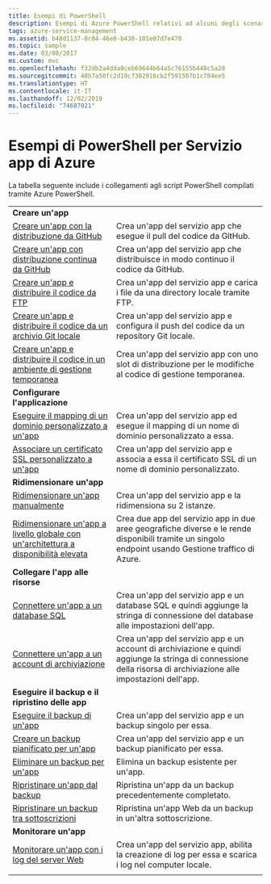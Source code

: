 ```yaml
---
title: Esempi di PowerShell
description: Esempi di Azure PowerShell relativi ad alcuni degli scenari comuni di Servizio app. Informazioni su come automatizzare le attività di gestione o distribuzione di Servizio app.
tags: azure-service-management
ms.assetid: b48d1137-8c04-46e0-b430-101e07d7e470
ms.topic: sample
ms.date: 03/08/2017
ms.custom: mvc
ms.openlocfilehash: f32db2a4dda0ceb69644b64a5c76155b448c5a28
ms.sourcegitcommit: 48b7a50fc2d19c7382916cb2f591507b1c784ee5
ms.translationtype: HT
ms.contentlocale: it-IT
ms.lasthandoff: 12/02/2019
ms.locfileid: "74687021"
---
```

# <a name="powershell-samples-for-azure-app-service"></a>Esempi di PowerShell per Servizio app di Azure

La tabella seguente include i collegamenti agli script PowerShell compilati tramite Azure PowerShell.

| | |
|-|-|
|**Creare un'app**||
| [Creare un'app con la distribuzione da GitHub](./scripts/powershell-deploy-github.md?toc=%2fpowershell%2fmodule%2ftoc.json)| Crea un'app del servizio app che esegue il pull del codice da GitHub. |
| [Creare un'app con distribuzione continua da GitHub](./scripts/powershell-continuous-deployment-github.md?toc=%2fpowershell%2fmodule%2ftoc.json)| Crea un'app del servizio app che distribuisce in modo continuo il codice da GitHub. |
| [Creare un'app e distribuire il codice da FTP](./scripts/powershell-deploy-ftp.md?toc=%2fpowershell%2fmodule%2ftoc.json) | Crea un'app del servizio app e carica i file da una directory locale tramite FTP. |
| [Creare un'app e distribuire il codice da un archivio Git locale](./scripts/powershell-deploy-local-git.md?toc=%2fpowershell%2fmodule%2ftoc.json) | Crea un'app del servizio app e configura il push del codice da un repository Git locale. |
| [Creare un'app e distribuire il codice in un ambiente di gestione temporanea](./scripts/powershell-deploy-staging-environment.md?toc=%2fpowershell%2fmodule%2ftoc.json) | Crea un'app del servizio app con uno slot di distribuzione per le modifiche al codice di gestione temporanea. |
|**Configurare l'applicazione**||
| [Eseguire il mapping di un dominio personalizzato a un'app](./scripts/powershell-configure-custom-domain.md?toc=%2fpowershell%2fmodule%2ftoc.json)| Crea un'app del servizio app ed esegue il mapping di un nome di dominio personalizzato a essa. |
| [Associare un certificato SSL personalizzato a un'app](./scripts/powershell-configure-ssl-certificate.md?toc=%2fpowershell%2fmodule%2ftoc.json)| Crea un'app del servizio app e associa a essa il certificato SSL di un nome di dominio personalizzato. |
|**Ridimensionare un'app**||
| [Ridimensionare un'app manualmente](./scripts/powershell-scale-manual.md?toc=%2fpowershell%2fmodule%2ftoc.json) | Crea un'app del servizio app e la ridimensiona su 2 istanze. |
| [Ridimensionare un'app a livello globale con un'architettura a disponibilità elevata](./scripts/powershell-scale-high-availability.md?toc=%2fpowershell%2fmodule%2ftoc.json) | Crea due app del servizio app in due aree geografiche diverse e le rende disponibili tramite un singolo endpoint usando Gestione traffico di Azure. |
|**Collegare l'app alle risorse**||
| [Connettere un'app a un database SQL](./scripts/powershell-connect-to-sql.md?toc=%2fpowershell%2fmodule%2ftoc.json)| Crea un'app del servizio app e un database SQL e quindi aggiunge la stringa di connessione del database alle impostazioni dell'app. |
| [Connettere un'app a un account di archiviazione](./scripts/powershell-connect-to-storage.md?toc=%2fpowershell%2fmodule%2ftoc.json)| Crea un'app del servizio app e un account di archiviazione e quindi aggiunge la stringa di connessione della risorsa di archiviazione alle impostazioni dell'app. |
|**Eseguire il backup e il ripristino delle app**||
| [Eseguire il backup di un'app](./scripts/powershell-backup-onetime.md?toc=%2fpowershell%2fmodule%2ftoc.json) | Crea un'app del servizio app e un backup singolo per essa. |
| [Creare un backup pianificato per un'app](./scripts/powershell-backup-scheduled.md?toc=%2fpowershell%2fmodule%2ftoc.json) | Crea un'app del servizio app e un backup pianificato per essa. |
| [Eliminare un backup per un'app](./scripts/powershell-backup-delete.md?toc=%2fpowershell%2fmodule%2ftoc.json) | Elimina un backup esistente per un'app. |
| [Ripristinare un'app dal backup](./scripts/powershell-backup-restore.md?toc=%2fpowershell%2fmodule%2ftoc.json) | Ripristina un'app da un backup precedentemente completato. |
| [Ripristinare un backup tra sottoscrizioni](./scripts/powershell-backup-restore-diff-sub.md?toc=%2fpowershell%2fmodule%2ftoc.json) | Ripristina un'app Web da un backup in un'altra sottoscrizione. |
|**Monitorare un'app**||
| [Monitorare un'app con i log del server Web](./scripts/powershell-monitor.md?toc=%2fpowershell%2fmodule%2ftoc.json) | Crea un'app del servizio app, abilita la creazione di log per essa e scarica i log nel computer locale. |
| | |
